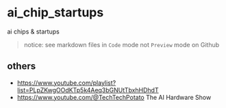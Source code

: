 # ai_chip_startups

ai chips &amp; startups

> notice: see markdown files in `Code` mode not `Preview` mode on Github

## others

- https://www.youtube.com/playlist?list=PLpZKwgOOdKTp5k4Aeq3bGNUtTbxhHDhdT
- https://www.youtube.com/@TechTechPotato
  The AI Hardware Show
